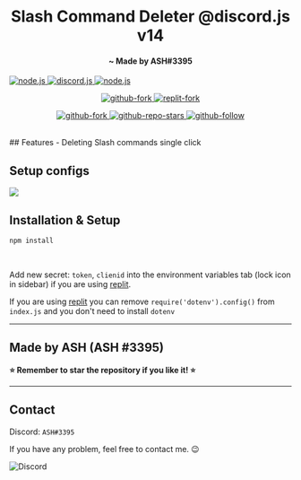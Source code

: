 <h1 align="center">
   Slash Command Deleter @discord.js v14 
</h1>
<h4 align="center"> ~ Made by ASH#3395</h4
   
   

<p align="center">

<a href="https://nodejs.org/en/download/">

   <img src="https://img.shields.io/badge/node-16.9.x-brightgreen?style=for-the-badge" alt="node.js">

</a>

<a href="https://github.com/discordjs/discord.js/">

   <img src="https://img.shields.io/badge/discord.js-v14-blue?style=for-the-badge" alt="discord.js">

</a>

<a href="https://github.com/Ash-smile/interaction-deleter-discordjs-v14">

   <img src="https://img.shields.io/badge/version-latest-red?style=for-the-badge" alt="node.js">

</a>

</p>
   

<p align="center">

   

<a href="https://github.com/Ash-smile/interaction-deleter-discordjs-v14/fork">

   <img src="https://img.shields.io/badge/Fork-github-blueviolet?logo=githubactions&logoColor=white&style=for-the-badge" alt="github-fork">

</a>

   

<a href="https://replit.com/@logezh/Dsc">

   <img src="https://img.shields.io/badge/Fork-Replit-white?logo=githubactions&logoColor=white&style=for-the-badge" alt="replit-fork">

</a>

   

</p>

<p align="center">

<a href="https://github.com/Ash-smile/interaction-deleter-discordjs-v14">

   <img src="https://img.shields.io/github/forks/Ash-smile/interaction-deleter-discordjs-v14?logo=githubactions&logoColor=success&style=social" alt="github-fork">

</a>

<a href="https://github.com/Ash-smile/interaction-deleter-discordjs-v14">

   <img src="https://img.shields.io/github/stars/Ash-smile/interaction-deleter-discordjs-v14?label=Stars&logo=ReverbNation&&logoColor=yellow&style=social" alt="github-repo-stars">

</a>

<a href="https://github.com/Nathaniel-VFX">

   <img src="https://img.shields.io/github/followers/Ash-smile?label=Follow&logo=github&style=social" alt="github-follow">

</a>

  

</p>


<br>
## Features
- Deleting Slash commands single click 

## Setup configs
<img src="https://media.discordapp.net/attachments/996257607541071982/1079440647381061762/IMG_20230226_220128.jpg"/>

## Installation & Setup
```
npm install
```
<br />

Add new secret: `token`, `clienid` into the environment variables tab (lock icon in sidebar) if you are using [replit](https://replit.com/).

If you are using [replit](https://replit.com/) you can remove `require('dotenv').config()` from `index.js` and you don't need to install `dotenv`

---
## Made by ASH (ASH #3395)
**⭐ Remember to star the repository if you like it! ⭐**

---

## Contact
Discord: `ASH#3395`

If you have any problem, feel free to contact me. 😉

<img src="https://media.discordapp.net/attachments/996257607541071982/1079442473149009951/IMG_20230226_220840.jpg" alt="Discord"/>

